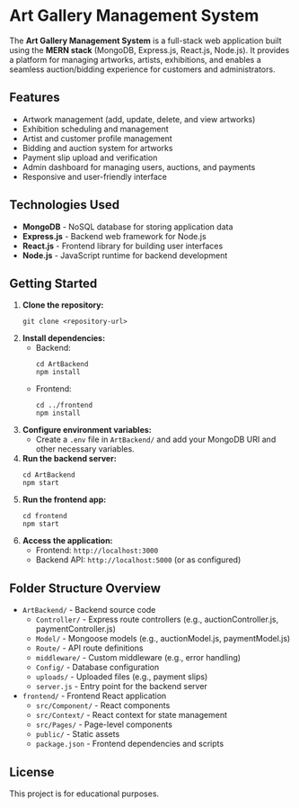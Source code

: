 <h1>Art Gallery Management System</h1>

<p>
  The <strong>Art Gallery Management System</strong> is a full-stack web application built using the <strong>MERN stack</strong> (MongoDB, Express.js, React.js, Node.js). It provides a platform for managing artworks, artists, exhibitions, and enables a seamless auction/bidding experience for customers and administrators.
</p>

<h2>Features</h2>
<ul>
  <li>Artwork management (add, update, delete, and view artworks)</li>
  <li>Exhibition scheduling and management</li>
  <li>Artist and customer profile management</li>
  <li>Bidding and auction system for artworks</li>
  <li>Payment slip upload and verification</li>
  <li>Admin dashboard for managing users, auctions, and payments</li>
  <li>Responsive and user-friendly interface</li>
</ul>

<h2>Technologies Used</h2>
<ul>
  <li><strong>MongoDB</strong> - NoSQL database for storing application data</li>
  <li><strong>Express.js</strong> - Backend web framework for Node.js</li>
  <li><strong>React.js</strong> - Frontend library for building user interfaces</li>
  <li><strong>Node.js</strong> - JavaScript runtime for backend development</li>
</ul>

<h2>Getting Started</h2>
<ol>
  <li>
    <strong>Clone the repository:</strong>
    <pre><code>git clone &lt;repository-url&gt;</code></pre>
  </li>
  <li>
    <strong>Install dependencies:</strong>
    <ul>
      <li>Backend:
        <pre><code>cd ArtBackend
npm install</code></pre>
      </li>
      <li>Frontend:
        <pre><code>cd ../frontend
npm install</code></pre>
      </li>
    </ul>
  </li>
  <li>
    <strong>Configure environment variables:</strong>
    <ul>
      <li>Create a <code>.env</code> file in <code>ArtBackend/</code> and add your MongoDB URI and other necessary variables.</li>
    </ul>
  </li>
  <li>
    <strong>Run the backend server:</strong>
    <pre><code>cd ArtBackend
npm start</code></pre>
  </li>
  <li>
    <strong>Run the frontend app:</strong>
    <pre><code>cd frontend
npm start</code></pre>
  </li>
  <li>
    <strong>Access the application:</strong>
    <ul>
      <li>Frontend: <code>http://localhost:3000</code></li>
      <li>Backend API: <code>http://localhost:5000</code> (or as configured)</li>
    </ul>
  </li>
</ol>

<h2>Folder Structure Overview</h2>
<ul>
  <li><code>ArtBackend/</code> - Backend source code
    <ul>
      <li><code>Controller/</code> - Express route controllers (e.g., auctionController.js, paymentController.js)</li>
      <li><code>Model/</code> - Mongoose models (e.g., auctionModel.js, paymentModel.js)</li>
      <li><code>Route/</code> - API route definitions</li>
      <li><code>middleware/</code> - Custom middleware (e.g., error handling)</li>
      <li><code>Config/</code> - Database configuration</li>
      <li><code>uploads/</code> - Uploaded files (e.g., payment slips)</li>
      <li><code>server.js</code> - Entry point for the backend server</li>
    </ul>
  </li>
  <li><code>frontend/</code> - Frontend React application
    <ul>
      <li><code>src/Component/</code> - React components</li>
      <li><code>src/Context/</code> - React context for state management</li>
      <li><code>src/Pages/</code> - Page-level components</li>
      <li><code>public/</code> - Static assets</li>
      <li><code>package.json</code> - Frontend dependencies and scripts</li>
    </ul>
  </li>
</ul>

<h2>License</h2>
<p>
  This project is for educational purposes.
</p>
